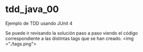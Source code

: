 # tdd_java_00
Ejemplo de TDD usando JUnit 4

Se puede ir revisando la solución paso a paso viendo el código correspondiente a las distintas tags que se han creado.
<img ="./tags.png">
